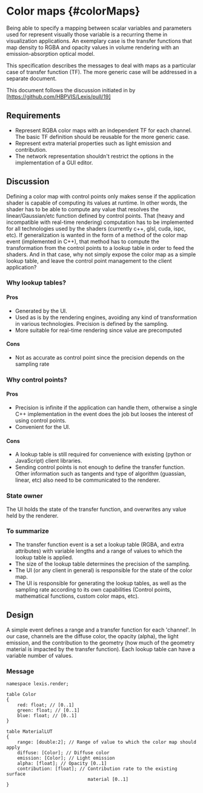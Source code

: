 Color maps {#colorMaps}
============

Being able to specify a mapping between scalar variables and parameters used
for represent visually those variable is a recurring theme in visualization
applications. An exemplary case is the transfer functions that map density to
RGBA and opacity values in volume rendering with an emission-absorption optical
model.

This specification describes the messages to deal with maps as a particular
case of transfer function (TF). The more generic case will be addressed in a 
separate document.

This document follows the discussion initiated in by [https://github.com/HBPVIS/Lexis/pull/19]

## Requirements

- Represent RGBA color maps with an independent TF for each channel. The basic
  TF definition should be reusable for the more generic case.
- Represent extra material properties such as light emission and contribution.
- The network representation shouldn't restrict the options in the
  implementation of a GUI editor.

## Discussion

Defining a color map with control points only makes sense if the application 
shader is capable of computing its values at runtime. In other words, the shader
has to be able to compute any value that resolves the linear/Gaussian/etc
function defined by control points. That (heavy and incompatible with real-time
rendering) computation has to be implemented for all technologies used by the
shaders (currently c++, glsl, cuda, ispc, etc). If generalization is wanted in
the form of a method of the color map event (implemented in C++), that method
has to compute the transformation from the control points to a lookup table in
order to feed the shaders. And in that case, why not simply expose the color map
as a simple lookup table, and leave the control point management to the client
application?

### Why lookup tables?

#### Pros
- Generated by the UI.
- Used as is by the rendering engines, avoiding any kind of transformation in
various technologies. Precision is defined by the sampling.
- More suitable for real-time rendering since value are precomputed

#### Cons
- Not as accurate as control point since the precision depends on the sampling
rate

### Why control points?

#### Pros
- Precision is infinite if the application can handle them, otherwise a single
C++ implementation in the event does the job but looses the interest of using
control points.
- Convenient for the UI.

#### Cons
- A lookup table is still required for convenience with existing (python or
JavaScript) client libraries.
- Sending control points is not enough to define the transfer function. Other
information such as tangents and type of algorithm (guassian, linear, etc) also
need to be communicated to the renderer.

### State owner

The UI holds the state of the transfer function, and overwrites any value held
by the renderer.

### To summarize

- The transfer function event is a set a lookup table (RGBA, and extra
attributes) with variable lengths and a range of values to which the lookup
table is applied.
- The size of the lookup table determines the precision of the sampling.
- The UI (or any client in general) is responsible for the state of the color
map.
- The UI is responsible for generating the lookup tables, as well as the
sampling rate according to its own capabilities (Control points, mathematical
functions, custom color maps, etc).

## Design

A simple event defines a range and a transfer function for each 'channel'. In
our case, channels are the diffuse color, the opacity (alpha), the light
emission, and the contribution to the geometry (how much of the geometry 
material is impacted by the transfer function). 
Each lookup table can have a variable number of values.

### Message

    namespace lexis.render;

    table Color
    {
        red: float; // [0..1]
        green: float; // [0..1]
        blue: float; // [0..1]
    }
    
    table MaterialLUT
    {
        range: [double:2]; // Range of value to which the color map should apply
        diffuse: [Color]; // Diffuse color
        emission: [Color]; // Light emission
        alpha: [float]; // Opacity [0..1]
        contribution: [float]; // Contribution rate to the existing surface
                                  material [0..1]
    }
   
